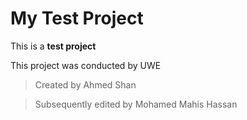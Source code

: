 # My Test Project
This is a **test project**

This project was conducted by UWE

> Created by Ahmed Shan

> Subsequently edited by Mohamed Mahis Hassan
